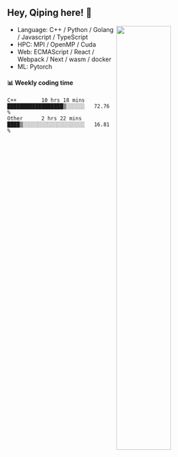 

## Hey, Qiping here! :wave:

[<img align="right" width="50%" src="https://github-readme-stats.vercel.app/api?username=ppppqp&theme=dark&show_icons=true">](https://metrics.lecoq.io/ppppqp?template=classic)



-   Language: C++ / Python / Golang / Javascript / TypeScript
-   HPC: MPI / OpenMP / Cuda
-   Web: ECMAScript / React / Webpack / Next / wasm / docker
-   ML: Pytorch



#### :bar_chart: Weekly coding time

<!--START_SECTION:waka-->

```text
C++        10 hrs 18 mins  ██████████████████▒░░░░░░   72.76 %
Other      2 hrs 22 mins   ████▒░░░░░░░░░░░░░░░░░░░░   16.81 %
```

<!--END_SECTION:waka-->
